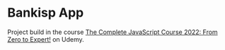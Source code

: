 # Bankisp App

Project build in the course [The Complete JavaScript Course 2022: From Zero to Expert!](https://www.udemy.com/course/the-complete-javascript-course/) on Udemy.
